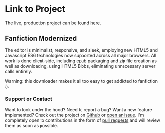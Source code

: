 # Link to Project
The live, production project can be found [here](https://firebolt55439.github.io/fanfic-downloader/web/).

## Fanfiction Modernized

The editor is minimalist, responsive, and sleek, employing new HTML5 and Javascript ES6 technologies
now supported across all major browsers. All work is done client-side, including epub packaging and
zip file creation as well as downloading, using HTML5 Blobs, eliminating unnecessary server calls entirely.

Warning: this downloader makes it all too easy to get addicted to fanfiction :).

### Support or Contact

Want to look under the hood? Need to report a bug? Want a new feature implemented? Check out the
project on [Github](https://github.com/firebolt55439/fanfic-downloader) or [open an issue](https://github.com/firebolt55439/fanfic-downloader/issues). I'm completely open to contributions
in the form of [pull requests](https://github.com/firebolt55439/fanfic-downloader/pulls) and will review
them as soon as possible.
